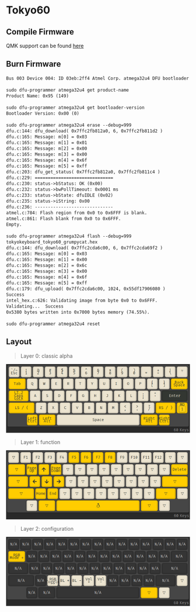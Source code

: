 # Tokyo60

## Compile Firmware

QMK support can be found [here](https://github.com/qmk/qmk_firmware/tree/master/keyboards/tokyokeyboard/tokyo60)

## Burn Firmware

```shell
Bus 003 Device 004: ID 03eb:2ff4 Atmel Corp. atmega32u4 DFU bootloader

sudo dfu-programmer atmega32u4 get product-name
Product Name: 0x95 (149)

sudo dfu-programmer atmega32u4 get bootloader-version
Bootloader Version: 0x00 (0)

sudo dfu-programmer atmega32u4 erase --debug=999
dfu.c:144: dfu_download( 0x7ffc2fb812a0, 6, 0x7ffc2fb811d2 )
dfu.c:165: Message: m[0] = 0x03
dfu.c:165: Message: m[1] = 0x01
dfu.c:165: Message: m[2] = 0x00
dfu.c:165: Message: m[3] = 0x00
dfu.c:165: Message: m[4] = 0x6f
dfu.c:165: Message: m[5] = 0xff
dfu.c:203: dfu_get_status( 0x7ffc2fb812a0, 0x7ffc2fb811c4 )
dfu.c:229: ==============================
dfu.c:230: status->bStatus: OK (0x00)
dfu.c:232: status->bwPollTimeout: 0x0001 ms
dfu.c:233: status->bState: dfuIDLE (0x02)
dfu.c:235: status->iString: 0x00
dfu.c:236: ------------------------------
atmel.c:784: Flash region from 0x0 to 0x6FFF is blank.
atmel.c:861: Flash blank from 0x0 to 0x6FFF.
Empty.

sudo dfu-programmer atmega32u4 flash --debug=999 tokyokeyboard_tokyo60_grumpycat.hex
dfu.c:144: dfu_download( 0x7ffc2cda6c00, 6, 0x7ffc2cda69f2 )
dfu.c:165: Message: m[0] = 0x03
dfu.c:165: Message: m[1] = 0x00
dfu.c:165: Message: m[2] = 0x6c
dfu.c:165: Message: m[3] = 0x00
dfu.c:165: Message: m[4] = 0x6f
dfu.c:165: Message: m[5] = 0xff
dfu.c:179: dfu_upload( 0x7ffc2cda6c00, 1024, 0x55df17906080 )
Success
intel_hex.c:626: Validating image from byte 0x0 to 0x6FFF.
Validating...  Success
0x5380 bytes written into 0x7000 bytes memory (74.55%).

sudo dfu-programmer atmega32u4 reset
```

## Layout

> Layer 0: classic alpha

![layer0](./tokyo60-layer0.png)

> Layer 1: function

![layer1](./tokyo60-layer1.png)

> Layer 2: configuration

![layer1](./tokyo60-layer2.png)
